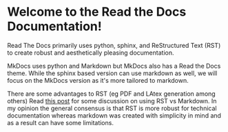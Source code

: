 # Welcome to the Read the Docs Documentation!

Read The Docs primarily uses python, sphinx, and ReStructured Text (RST) to create robust and aesthetically pleasing documentation. 

MkDocs uses python and Markdown but MkDocs also has a Read the Docs theme. While the sphinx based version can use markdown as well, we will focus on the MkDocs version as it's more tailored to markdown.

There are some advantages to RST (eg PDF and LAtex generation among others) Read [this post](https://www.ericholscher.com/blog/2016/mar/15/dont-use-markdown-for-technical-docs/) for some discussion on using RST vs Markdown. In my opinion the general consensus is that RST is more robust for technical documentation whereas markdown was created with simplicity in mind and as a result can have some limitations.
